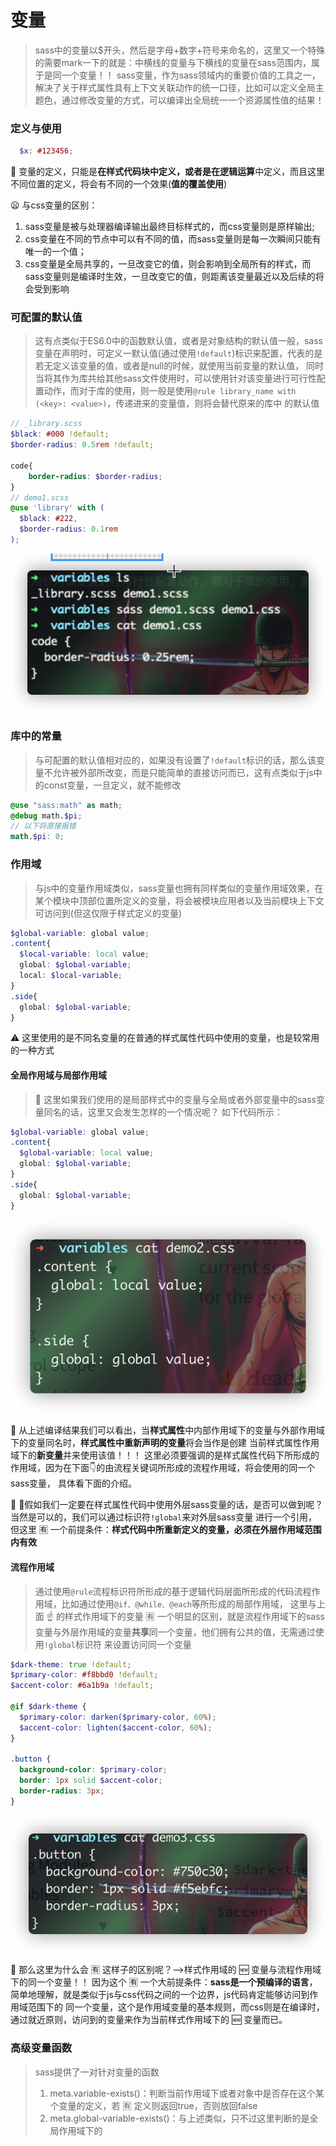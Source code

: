 # 变量
> sass中的变量以$开头，然后是字母+数字+符号来命名的，这里又一个特殊的需要mark一下的就是：中横线的变量与下横线的变量在sass范围内，属于是同一个变量！！
> sass变量，作为sass领域内的重要价值的工具之一，解决了关于样式属性具有上下文关联动作的统一口径，比如可以定义全局主题色，通过修改变量的方式，可以编译出全局统一一个资源属性值的结果！

### 定义与使用
```scss
  $x: #123456;
```
:star2: 变量的定义，只能是**在样式代码块中定义，或者是在逻辑运算**中定义，而且这里不同位置的定义，将会有不同的一个效果(**值的覆盖使用**)

:frowning: 与css变量的区别：
1. sass变量是被与处理器编译输出最终目标样式的，而css变量则是原样输出;
2. css变量在不同的节点中可以有不同的值，而sass变量则是每一次瞬间只能有唯一的一个值；
3. css变量是全局共享的，一旦改变它的值，则会影响到全局所有的样式，而sass变量则是编译时生效，一旦改变它的值，则距离该变量最近以及后续的将会受到影响

### 可配置的默认值
> 这有点类似于ES6.0中的函数默认值，或者是对象结构的默认值一般，sass变量在声明时，可定义一默认值(通过使用`!default`)标识来配置，代表的是若无定义该变量的值，或者是null的时候，就使用当前变量的默认值，
> 同时当将其作为库共给其他sass文件使用时，可以使用针对该变量进行可行性配置动作，而对于库的使用，则一般是使用`@rule library_name with (<key>: <value>)`，传递进来的变量值，则将会替代原来的库中
> 的默认值

```scss
// _library.scss
$black: #000 !default;
$border-radius: 0.5rem !default;

code{
	border-radius: $border-radius;
}
// demo1.scss
@use 'library' with (
  $black: #222,
  $border-radius: 0.1rem
);
```
![默认可配置的值](默认可配置的值.png)

### 库中的常量
> 与可配置的默认值相对应的，如果没有设置了`!default`标识的话，那么该变量不允许被外部所改变，而是只能简单的直接访问而已，这有点类似于js中的const变量，一旦定义，就不能修改

```scss
@use "sass:math" as math;
@debug math.$pi;
// 以下将直接报错
math.$pi: 0;
```

### 作用域
> 与js中的变量作用域类似，sass变量也拥有同样类似的变量作用域效果，在某个模块中顶部位置所定义的变量，将会被模块应用者以及当前模块上下文可访问到(但这仅限于样式定义的变量)

```scss
$global-variable: global value;
.content{
  $local-variable: local value;
  global: $global-variable;
  local: $local-variable;
}
.side{
  global: $global-variable;
}
```
:warning:
这里使用的是不同名变量的在普通的样式属性代码中使用的变量，也是较常用的一种方式

#### 全局作用域与局部作用域
> 🤔
> 这里如果我们使用的是局部样式中的变量与全局或者外部变量中的sass变量同名的话，这里又会发生怎样的一个情况呢？
> 如下代码所示：

```scss
$global-variable: global value;
.content{
  $global-variable: local value;
  global: $global-variable;
}
.side{
  global: $global-variable;
}
```
![局部样式分离全局样式变量](局部样式分离全局样式变量.png)

:star2:
从上述编译结果我们可以看出，当**样式属性**中内部作用域下的变量与外部作用域下的变量同名时，**样式属性中重新声明的变量**将会当作是创建
当前样式属性作用域下的**新变量**并来使用该值！！！
这里必须要强调的是样式属性代码下所形成的作用域，因为在下面:point_down:的由流程关键词所形成的流程作用域，将会使用的同一个sass变量，
具体看下面的介绍。

:stars:
🤔假如我们一定要在样式属性代码中使用外层sass变量的话，是否可以做到呢？当然是可以的，我们可以通过标识符`!global`来对外层sass变量
进行一个引用，但这里 :u6709:
一个前提条件：**样式代码中所重新定义的变量，必须在外层作用域范围内有效**

#### 流程作用域
> 通过使用`@rule`流程标识符所形成的基于逻辑代码层面所形成的代码流程作用域，比如通过使用`@if、@while、@each`等所形成的局部作用域，
> 这里与上面 :point_up: 的样式作用域下的变量 :u6709:
> 一个明显的区别，就是流程作用域下的sass变量与外层作用域的变量**共享**同一个变量，他们拥有公共的值，无需通过使用`!global`标识符
> 来设置访问同一个变量

```scss
$dark-theme: true !default;
$primary-color: #f8bbd0 !default;
$accent-color: #6a1b9a !default;

@if $dark-theme {
  $primary-color: darken($primary-color, 60%);
  $accent-color: lighten($accent-color, 60%);
}

.button {
  background-color: $primary-color;
  border: 1px solid $accent-color;
  border-radius: 3px;
}
```
![流程作用域下的变量访问](流程作用域下的变量访问.png)

:stars: 那么这里为什么会 :u6709: 这样子的区别呢？-->样式作用域的 :new:
变量与流程作用域下的同一个变量！！ 因为这个 :u6709:
一个大前提条件：**sass是一个预编译的语言**，简单地理解，就是类似于js与css代码之间的一个边界，js代码肯定能够访问到作用域范围下的
同一个变量，这个是作用域变量的基本规则，而css则是在编译时，通过就近原则，访问到的变量来作为当前样式作用域下的
:new: 变量而已。

### 高级变量函数
> sass提供了一对针对变量的函数
> 1. meta.variable-exists()：判断当前作用域下或者对象中是否存在这个某个变量的定义，若
>    :u6709: 定义则返回true，否则放回false
> 2.  meta.global-variable-exists()：与上述类似，只不过这里判断的是全局作用域下的
